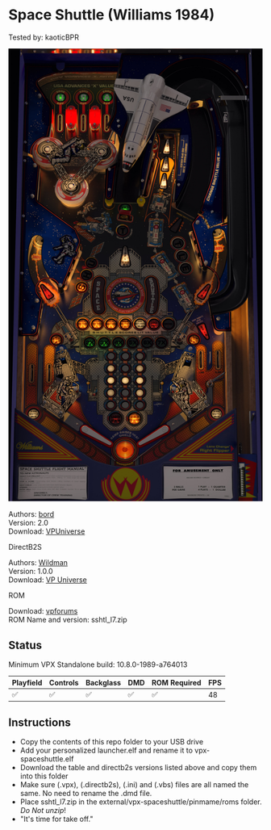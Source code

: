 # Space Shuttle (Williams 1984)
Tested by: kaoticBPR

![Table Preview](../../images/vpx-spaceshuttle.jpg)

Authors: [bord](https://vpuniverse.com/profile/9265-bord/)  
Version: 2.0  
Download: [VPUniverse](https://vpuniverse.com/files/file/7492-space-shuttle-williams-1984/)

DirectB2S

Authors: [Wildman](https://vpuniverse.com/profile/5-wildman/)  
Version: 1.0.0  
Download: [VP Universe](https://vpuniverse.com/files/file/5715-space-shuttle-williams-1984/)

ROM

Download: [vpforums](https://www.vpforums.org/index.php?app=downloads&showfile=887)  
ROM Name and version: sshtl_l7.zip

## Status 

Minimum VPX Standalone build: 10.8.0-1989-a764013

| Playfield | Controls | Backglass | DMD | ROM Required | FPS | 
|-----------|----------|-----------|-----|--------------|-----|
| :white_check_mark: | :white_check_mark: | :white_check_mark: | :white_check_mark: | :white_check_mark: | 48 |

## Instructions

- Copy the contents of this repo folder to your USB drive
- Add your personalized launcher.elf and rename it to vpx-spaceshuttle.elf
- Download the table and directb2s versions listed above and copy them into this folder
- Make sure (.vpx), (.directb2s), (.ini) and (.vbs) files are all named the same. No need to rename the .dmd file.
- Place sshtl_l7.zip in the external/vpx-spaceshuttle/pinmame/roms folder. *Do Not unzip*!
- "It's time for take off."



